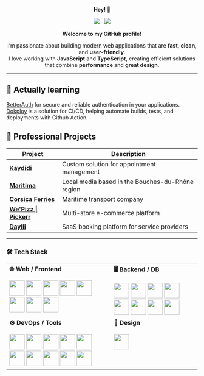 <p align="center">
  <strong>Hey! 👋</strong>
</p>

<p align="center">
  <a href="#"><img src="https://komarev.com/ghpvc/?username=acoory&color=orange" /></a>
  &nbsp;
  <a href="#"><img src="https://img.shields.io/github/followers/acoory.svg?style=social&label=Follow&maxAge=2592000" /></a>
</p>

<div align="center">

<strong>Welcome to my GitHub profile!</strong>

<p>
I’m passionate about building modern web applications that are 
<strong>fast</strong>, <strong>clean</strong>, and <strong>user-friendly</strong>.<br>
I love working with <strong>JavaScript</strong> and <strong>TypeScript</strong>, creating efficient solutions that combine 
<strong>performance</strong> and <strong>great design</strong>.
</p>

</div>

---

## 🧠 Actually learning
<a href="https://www.better-auth.com/">BetterAuth</a> for secure and reliable authentication in your applications.  
<a href="https://dokploy.com/fr">Dokploy</a> is a solution for CI/CD, helping automate builds, tests, and deployments with Github Action.


## 🚀 Professional Projects

| Project | Description |
|---------|-------------|
| [**Kaydidi**](https://kaydidicoiffure.fr) | Custom solution for appointment management |
| [**Maritima**](https://maritima.fr) | Local media based in the Bouches-du-Rhône region |
| [**Corsica Ferries**](https://apps.apple.com/fr/app/corsica-ferries/id1072157006) | Maritime transport company |
| [**We'Pizz \| Pickerr**](https://pickerr.io) | Multi-store e-commerce platform |
| [**Daylii**](https://daylii.fr) | SaaS booking platform for service providers |

---

### 🛠️ Tech Stack
<table>
<tr>
  <td valign="top">
    <b>🌐 Web / Frontend</b><br><br>
    <a href="https://www.typescriptlang.org/" target="_blank" rel="noreferrer"><img src="https://skillicons.dev/icons?i=ts" width="40" height="40"/></a>
    <a href="https://nextjs.org/" target="_blank" rel="noreferrer"><img src="https://skillicons.dev/icons?i=nextjs" width="40" height="40"/></a>
    <a href="https://react.dev/" target="_blank" rel="noreferrer"><img src="https://skillicons.dev/icons?i=react" width="40" height="40"/></a>
    <a href="https://vitejs.dev/" target="_blank" rel="noreferrer"><img src="https://skillicons.dev/icons?i=vite" width="40" height="40"/></a>
    <a href="https://tailwindcss.com/" target="_blank" rel="noreferrer"><img src="https://skillicons.dev/icons?i=tailwind" width="40" height="40"/></a>
    <a href="https://www.w3schools.com/html/" target="_blank" rel="noreferrer"><img src="https://skillicons.dev/icons?i=html" width="40" height="40"/></a>
    <a href="https://www.w3schools.com/css/" target="_blank" rel="noreferrer"><img src="https://skillicons.dev/icons?i=css" width="40" height="40"/></a>
    <a href="https://developer.mozilla.org/en-US/docs/Web/JavaScript" target="_blank" rel="noreferrer"><img src="https://skillicons.dev/icons?i=js" width="40" height="40"/></a>
  </td>
  <td valign="top">
    <b>🖥️ Backend / DB</b><br><br>
    <a href="https://nodejs.org/" target="_blank" rel="noreferrer"><img src="https://skillicons.dev/icons?i=nodejs" width="40" height="40"/></a>
    <a href="https://www.php.net/" target="_blank" rel="noreferrer"><img src="https://skillicons.dev/icons?i=php" width="40" height="40"/></a>
    <a href="https://nestjs.com/" target="_blank" rel="noreferrer"><img src="https://skillicons.dev/icons?i=nestjs" width="40" height="40"/></a>
    <a href="https://symfony.com/" target="_blank" rel="noreferrer"><img src="https://skillicons.dev/icons?i=symfony" width="40" height="40"/></a>
    <a href="https://laravel.com/" target="_blank" rel="noreferrer"><img src="https://skillicons.dev/icons?i=laravel" width="40" height="40"/></a>
    <a href="https://www.postgresql.org/" target="_blank" rel="noreferrer"><img src="https://skillicons.dev/icons?i=postgres" width="40" height="40"/></a>
    <a href="https://www.prisma.io/" target="_blank" rel="noreferrer"><img src="https://skillicons.dev/icons?i=prisma" width="40" height="40"/></a>
    <a href="https://redis.io/" target="_blank" rel="noreferrer"><img src="https://skillicons.dev/icons?i=redis" width="40" height="40"/></a>
  </td>
</tr>
<tr>
  <td valign="top">
    <b>⚙️ DevOps / Tools</b><br><br>
    <a href="https://www.docker.com/" target="_blank" rel="noreferrer"><img src="https://skillicons.dev/icons?i=docker" width="40" height="40"/></a>
    <a href="https://www.npmjs.com/" target="_blank" rel="noreferrer"><img src="https://skillicons.dev/icons?i=npm" width="40" height="40"/></a>
    <a href="https://yarnpkg.com/" target="_blank" rel="noreferrer"><img src="https://skillicons.dev/icons?i=yarn" width="40" height="40"/></a>
    <a href="https://www.postman.com/" target="_blank" rel="noreferrer"><img src="https://skillicons.dev/icons?i=postman" width="40" height="40"/></a>
    <a href="https://code.visualstudio.com/" target="_blank" rel="noreferrer"><img src="https://skillicons.dev/icons?i=vscode" width="40" height="40"/></a>
    <a href="https://www.jetbrains.com/webstorm/" target="_blank" rel="noreferrer"><img src="https://skillicons.dev/icons?i=webstorm" width="40" height="40"/></a>
    <a href="https://www.apple.com/" target="_blank" rel="noreferrer"><img src="https://skillicons.dev/icons?i=apple" width="40" height="40"/></a>
    <a href="https://www.linux.org/" target="_blank" rel="noreferrer"><img src="https://skillicons.dev/icons?i=linux" width="40" height="40"/></a>
    <a href="https://github.com/" target="_blank" rel="noreferrer"><img src="https://skillicons.dev/icons?i=github" width="40" height="40"/></a>
    <a href="https://www.linkedin.com/" target="_blank" rel="noreferrer"><img src="https://skillicons.dev/icons?i=linkedin" width="40" height="40"/></a>
  </td>
  <td valign="top">
    <b>🎨 Design</b><br><br>
    <a href="https://www.figma.com/" target="_blank" rel="noreferrer"><img src="https://skillicons.dev/icons?i=figma" width="40" height="40"/></a>
  </td>
</tr>
</table>
